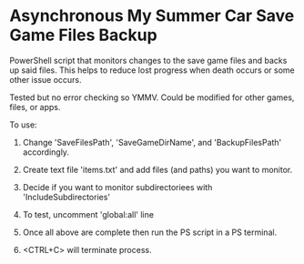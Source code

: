 # Asynchronous My Summer Car Save Game Files Backup
PowerShell script that monitors changes to the save game files and backs up said files. This helps to reduce lost progress when death occurs or some other issue occurs.

Tested but no error checking so YMMV. Could be modified for other games, files, or apps.

To use:

1. Change 'SaveFilesPath', 'SaveGameDirName', and 'BackupFilesPath' accordingly.

2. Create text file 'items.txt' and add files (and paths) you want to monitor.

3. Decide if you want to monitor subdirectoriees with 'IncludeSubdirectories'

4. To test, uncomment 'global:all' line

5. Once all above are complete then run the PS script in a PS terminal.

6. <CTRL+C> will terminate process.
